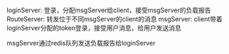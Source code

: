 ###
loginServer: 登录，分配msgServer给client，接受msgServer的负载报告
RouteServer: 转发位于不同msgServer的client的消息
msgServer: client带着loginServer分配的token登录，接受用户消息，给用户发送消息

msgServer通过redis队列发送负载报告给loginServer

